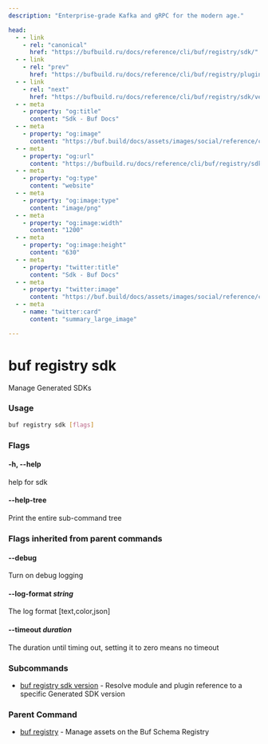 ```yaml
---
description: "Enterprise-grade Kafka and gRPC for the modern age."

head:
  - - link
    - rel: "canonical"
      href: "https://bufbuild.ru/docs/reference/cli/buf/registry/sdk/"
  - - link
    - rel: "prev"
      href: "https://bufbuild.ru/docs/reference/cli/buf/registry/plugin/settings/update/"
  - - link
    - rel: "next"
      href: "https://bufbuild.ru/docs/reference/cli/buf/registry/sdk/version/"
  - - meta
    - property: "og:title"
      content: "Sdk - Buf Docs"
  - - meta
    - property: "og:image"
      content: "https://buf.build/docs/assets/images/social/reference/cli/buf/registry/sdk/index.png"
  - - meta
    - property: "og:url"
      content: "https://bufbuild.ru/docs/reference/cli/buf/registry/sdk/"
  - - meta
    - property: "og:type"
      content: "website"
  - - meta
    - property: "og:image:type"
      content: "image/png"
  - - meta
    - property: "og:image:width"
      content: "1200"
  - - meta
    - property: "og:image:height"
      content: "630"
  - - meta
    - property: "twitter:title"
      content: "Sdk - Buf Docs"
  - - meta
    - property: "twitter:image"
      content: "https://buf.build/docs/assets/images/social/reference/cli/buf/registry/sdk/index.png"
  - - meta
    - name: "twitter:card"
      content: "summary_large_image"

---
```


# buf registry sdk

Manage Generated SDKs

### Usage

```sh
buf registry sdk [flags]
```

### Flags

#### \-h, --help

help for sdk

#### \--help-tree

Print the entire sub-command tree

### Flags inherited from parent commands

#### \--debug

Turn on debug logging

#### \--log-format _string_

The log format \[text,color,json\]

#### \--timeout _duration_

The duration until timing out, setting it to zero means no timeout

### Subcommands

- [buf registry sdk version](version/) - Resolve module and plugin reference to a specific Generated SDK version

### Parent Command

- [buf registry](../) - Manage assets on the Buf Schema Registry
